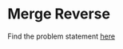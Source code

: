 # Merge Reverse
Find the problem statement [here](https://codezen.codingninjas.in/practice/469/762/merge-two-linked-lists)